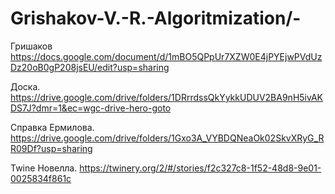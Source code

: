 # Grishakov-V.-R.-Algoritmization/-
Гришаков
https://docs.google.com/document/d/1mBO5QPpUr7XZW0E4jPYEjwPVdUzDz20oB0gP208jsEU/edit?usp=sharing

Доска. https://drive.google.com/drive/folders/1DRrrdssQkYykkUDUV2BA9nH5ivAKDS7J?dmr=1&ec=wgc-drive-hero-goto

Справка Ермилова. https://drive.google.com/drive/folders/1Gxo3A_VYBDQNeaOk02SkvXRyG_RR09Df?usp=sharing

Twine Новелла. https://twinery.org/2/#/stories/f2c327c8-1f52-48d8-9e01-0025834f861c
